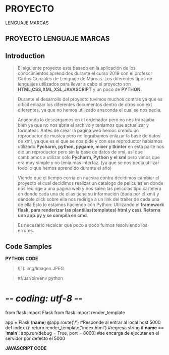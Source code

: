 # PROYECTO
LENGUAJE MARCAS
## **PROYECTO LENGUAJE MARCAS**

## Introduction

> El siguiente proyecto  esta basado en la aplicación de los conocimientos aprendidos durante el curso 2019 con el profesor Carlos Gonzáles de Lenguaje de Marcas.
Los diferentes tipos de lenguajes utilizados para llevar a cabo el proyecto son **HTML,CSS,XML,XSL,JAVASCRIPT** y un poco 
de **PYTHON.**

> Durante el desarrollo del proyecto tuvimos muchos contras ya que es dificil  enlazar los diferentes documentos dentro de otros con ext diferentes, ya que no hemos utilizado anaconda el cual se nos pedia.

> Anaconda lo descargamos en el ordenador pero no nos trabajaba bien ya que no nos abria el archivo y teniamos que actualizar y formatear.
> Antes de crear la pagina web hemos creado un reproductor de musica pero no lograbamos enlazar la base de datos de xml, ya que es el que se nos pide y con ese reproductor habiamos utilizado **Pycharm, python, pygame, mixer y tkinter** en esta parte nos dio un reproductor pero sin la base de datos de xml, así que cambiamos a utilizar solo **Pycharm, Python y el xml** pero vimos que era muy simple y no tenia mas interfaz. (ya que se nos pedia utilizar todo lo que hemos aprendido durante el año)

> Viendo que el tiempo corria en nuestra contra decidimos cambiar el proyecto el cual decidimos realizar un catalogo de películas en donde nos redirige a una pagina web y nos salen las películas tipo cartelera en donde cada una de ellas tiene su información (dada por el xml) y dándole click sobre ella nos redirige a un link del trailer de cada una de ella
Esto lo estamos haciendo con Python: 
Utilizando el **framework flask, para renderizar las plantillas(templates)
html y css). Retorna una app.py y  se compila en cmd**.  

> Es necesario recalcar que poco a poco fuimos resolviendo los errores.

## Code Samples

**PYTHON CODE**
>![1]: img/Imagen.JPEG



> #!/usr/bin/env python
# -*- coding: utf-8 -*-
from flask import Flask
from flask import render_template

app = Flask (__name__)
@app.route('/') #Responde al entrar al local host 5000
def index ():
    return render_template('index.html') #regresa string
if __name__ == '__main__':
    app.run(debug = True, port = 8000) #se encarga de ejecutar en el servidor por defecto el 5000
    

**JAVASCRIPT CODE**
> <script>
           			if (window.XMLHttpRequest) {// code for IE7+, Firefox, Chrome, Opera, Safari
           				xmlhttp = new XMLHttpRequest();
           			} else {// code for IE6, IE5
           				xmlhttp = new ActiveXObject("Microsoft.XMLHTTP");
           			}
           			xmlhttp.open("GET", "{{ url_for('static', filename='xml/Biblioteca.xml')}}", false);
           			xmlhttp.send();
           			xmlDoc = xmlhttp.responseXML;

           			document.write("<p id="2"");
           			var x = xmlDoc.getElementsByTagName("MAD");
           			for ( i = 0; i < x.length; i++) {
           				document.write("<br><p><t>");
           				document.write(x[i].getElementsByTagName("ARTIST")[0].childNodes[0].nodeValue);
           				document.write("<br></td><td>");
           				document.write(x[i].getElementsByTagName("TITLE")[0].childNodes[0].nodeValue);
           				document.write("<br></td></t>");
           			}
           			document.write("</p>");
           		</script>

**HTML CODE**
> <link rel="stylesheet" type="text/css" href="{{ url_for('static', filename='css/style.css')}}">
    <link rel="stylesheet" href="https://cdnjs.cloudflare.com/ajax/libs/flexboxgrid/6.3.1/flexboxgrid.min.css">

**CCS CODE**

> < .body{
  padding-top: 50px;
  padding-bottom: 60px;
  background: ;
}

.menu {
  background: linear-gradient(); /*dos colores o mas*/
  background:  #00091a;
  padding-left: 15px;
  padding-right: 15px;
  padding-top: 10px;
  padding-bottom: 10px;
  margin-top: 1em;
  border-radius: 6px;
} >

**XML CODE**

<<?xml version="1.0" encoding="UTF-8"?>
<CINE>
  <MOVIE name="Mad">
      <TITLE name= "TITLE">Mad Max</TITLE>
      <DIRECTOR>Gorge Miller</DIRECTOR>
      <TIME>93 minutos</TIME>
      <CLASIFICATION>R</CLASIFICATION>
      <YEAR name = "YEAR">15 mayo 2015</YEAR>
      <ARTIST name= "ARTIST">Tom Hardy</ARTIST>
  </MOVIE>>


> Algunos pocos códigos que se pueden ver al inspeccionar el código de la pagina web.


## Installation

>* Primero, ha de crearse una base de datos con XML.

>* Segundo, crear el HTML con CSS para lograr el estilo de la página Web a la que queremos salir.

>* Enlazar los diferentes documentos para optener una interfaz gráfica agradable y que la base de datos sea xml desde un principio.

>* Utilizando el framework **(Frameworks que son herramientas que nos dan un esquema de trabajo y una serie de utilidades y funciones que nos facilita y nos abstrae de la construcción de páginas web dinámicas.(conjunto de herramientas))** flask **(Flask es un “micro” Framework escrito en Python y concebido para facilitar el desarrollo de Aplicaciones Web bajo el patrón MVC.)**, para renderizar las plantillas(templates) html y css. Retorna una app.py y  se compila en cmd.

**Installation Python3**

>* Procedimiento
 
1.- Ir a https://www.python.org/downloads/release/python-373/
2.- Pinchar sobre "Windows x86-64 executable installer"
3.- Doble click sobre el fichero descargado llamado "python-3.7.3-amd64"
4.- Instalar sobre el directorio c:\Python\Python37


Instalar prerrequisitos
1.- Instalar Flask con el siguiente comando:

c:\Python\Python37\python.exe -m pip install Flask


Ejecutar proyecto

1.- Descargar fichero PyWeb.rar
2.- Desempaquetar en c:\
3.- Ejecutar la siguiente orden:

c:\Python\Python37\python.exe c:\PyWeb\app.py

4.- Abrir navegador e ir a http://127.0.0.1:8000
.



